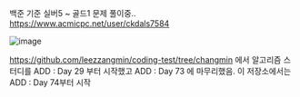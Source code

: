 백준 기준 실버5 ~ 골드1 문제 풀이중..
https://www.acmicpc.net/user/ckdals7584


![image](https://user-images.githubusercontent.com/64303390/147359441-3ab59fef-11f3-4c00-a7a6-d40f1eab8759.png)

https://github.com/leezzangmin/coding-test/tree/changmin 에서 알고리즘 스터디를 ADD : Day 29 부터 시작했고 ADD : Day 73 에 마무리했음. 이 저장소에서는 ADD : Day 74부터 시작
